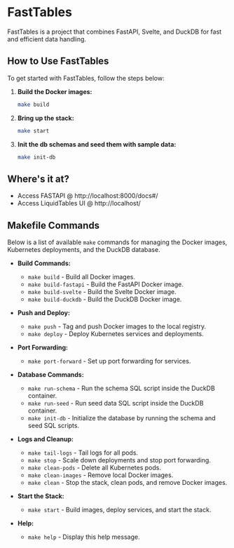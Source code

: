 # FastTables

FastTables is a project that combines FastAPI, Svelte, and DuckDB for fast and efficient data handling.

## How to Use FastTables

To get started with FastTables, follow the steps below:

1. **Build the Docker images:**
   ```bash
   make build
   ```

2. **Bring up the stack:**
   ```bash
   make start
   ```

3. **Init the db schemas and seed them with sample data:**
   ```bash
   make init-db
   ```




## Where\'s it at?
- Access FASTAPI @ http://localhost:8000/docs#/  
- Access LiquidTables UI @ http://localhost/




## Makefile Commands

Below is a list of available `make` commands for managing the Docker images, Kubernetes deployments, and the DuckDB database.

- **Build Commands:**
  - `make build` - Build all Docker images.
  - `make build-fastapi` - Build the FastAPI Docker image.
  - `make build-svelte` - Build the Svelte Docker image.
  - `make build-duckdb` - Build the DuckDB Docker image.

- **Push and Deploy:**
  - `make push` - Tag and push Docker images to the local registry.
  - `make deploy` - Deploy Kubernetes services and deployments.

- **Port Forwarding:**
  - `make port-forward` - Set up port forwarding for services.

- **Database Commands:**
  - `make run-schema` - Run the schema SQL script inside the DuckDB container.
  - `make run-seed` - Run seed data SQL script inside the DuckDB container.
  - `make init-db` - Initialize the database by running the schema and seed SQL scripts.

- **Logs and Cleanup:**
  - `make tail-logs` - Tail logs for all pods.
  - `make stop` - Scale down deployments and stop port forwarding.
  - `make clean-pods` - Delete all Kubernetes pods.
  - `make clean-images` - Remove local Docker images.
  - `make clean` - Stop the stack, clean pods, and remove Docker images.

- **Start the Stack:**
  - `make start` - Build images, deploy services, and start the stack.

- **Help:**
  - `make help` - Display this help message.